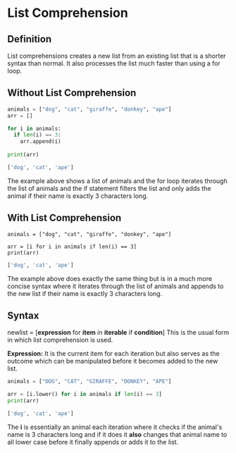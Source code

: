 # List Comprehension


## Definition
List comprehensions creates a new list from an existing list that is a shorter syntax than normal. It also processes the list much faster than using a for loop.


## Without List Comprehension
```python
animals = ["dog", "cat", "giraffe", "donkey", "ape"]
arr = []

for i in animals:
  if len(i) == 3:
    arr.append(i)
    
print(arr)
```
```python
['dog', 'cat', 'ape']
```
The example above shows a list of animals and the for loop iterates through the list of animals and the if statement filters the list and only adds the animal if their name is exactly 3 characters long.

## With List Comprehension
```
animals = ["dog", "cat", "giraffe", "donkey", "ape"]

arr = [i for i in animals if len(i) == 3]
print(arr)
```
```python
['dog', 'cat', 'ape']
```
The example above does exactly the same thing but is in a much more concise syntax where it iterates through the list of animals and appends to the new list if their name is exactly 3 characters long.

## Syntax

newlist = [**expression** for **item** in **iterable** if **condition**]
This is the usual form in which list comprehension is used.

**Expression:** It is the current item for each iteration but also serves as the outcome which can be manipulated before it becomes added to the new list.
```python
animals = ["DOG", "CAT", "GIRAFFE", "DONKEY", "APE"]

arr = [i.lower() for i in animals if len(i) == 3]
print(arr)
```
```python
['dog', 'cat', 'ape']
```
The **i** is essentially an animal each iteration where it checks if the animal's name is 3 characters long and if it does it **also** changes that animal name to all lower case before it finally appends or adds it to the list.




